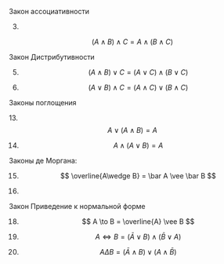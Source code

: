 Закон ассоциативности

3. 
$$ (A\wedge B)\wedge C = A \wedge (B \wedge C) $$

Закон Дистрибутивности

5. $$ (A \wedge B)\vee C = (A \vee C)\wedge(B\vee C) $$

6. $$ (A\vee B)\wedge C = (A \wedge C) \vee (B \wedge C) $$

Законы поглощения

13.$$ A \vee (A \wedge B)=A $$

14. $$ A \wedge (A  \vee B) = A $$

Законы де Моргана:

15. $$ \overline{A\wedge B} = \bar A \vee \bar B $$

16.

Закон Приведение к нормальной форме

18. $$ A \to  B = \overline{A} \vee B $$

19. $$ A \Longleftrightarrow B = (\bar A \vee B) \wedge (\bar B  \vee  A) $$


20.  $$A \Delta B = (\bar A \wedge B) \vee (  A \wedge \bar B)$$ 
